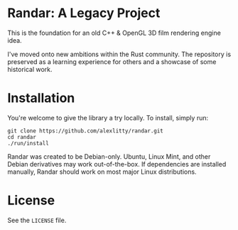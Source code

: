# Randar: A Legacy Project
This is the foundation for an old C++ & OpenGL 3D film rendering engine idea.

I've moved onto new ambitions within the Rust community. The repository is preserved as a learning experience for others and a showcase of some historical work.

# Installation
You're welcome to give the library a try locally. To install, simply run:

    git clone https://github.com/alexlitty/randar.git
    cd randar
    ./run/install

Randar was created to be Debian-only. Ubuntu, Linux Mint, and other Debian derivatives may work out-of-the-box. If dependencies are installed manually, Randar should work on most major Linux distributions.

# License
See the `LICENSE` file.

